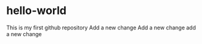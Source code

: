 # hello-world
This is my first github repository
Add a new change
Add a new change add a new change
